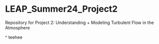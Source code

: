# LEAP_Summer24_Project2
Repository for Project 2: Understanding + Modeling Turbulent Flow in the Atmosphere

^ teehee 
